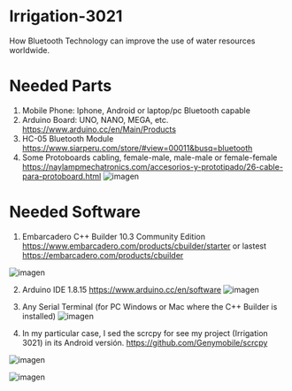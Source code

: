 # Irrigation-3021
How Bluetooth Technology can improve the use of water resources worldwide. 

# Needed Parts
1. Mobile Phone: Iphone, Android or laptop/pc Bluetooth capable
2. Arduino Board: UNO, NANO, MEGA, etc. https://www.arduino.cc/en/Main/Products
3. HC-05 Bluetooth Module https://www.siarperu.com/store/#view=00011&busq=bluetooth
4. Some Protoboards cabling, female-male, male-male or female-female https://naylampmechatronics.com/accesorios-y-prototipado/26-cable-para-protoboard.html
![imagen](https://user-images.githubusercontent.com/1075807/123525003-8b44a380-d693-11eb-90d0-3e86edaa419f.png)


# Needed Software
1. Embarcadero C++ Builder 10.3 Community Edition https://www.embarcadero.com/products/cbuilder/starter or lastest https://embarcadero.com/products/cbuilder

![imagen](https://user-images.githubusercontent.com/1075807/123524911-da3e0900-d692-11eb-8301-566e07b4aca2.png)

2. Arduino IDE 1.8.15 https://www.arduino.cc/en/software
![imagen](https://user-images.githubusercontent.com/1075807/123525458-71f12680-d696-11eb-87fa-3764e6561bc7.png)


3. Any Serial Terminal (for PC Windows or Mac where the C++ Builder is installed)
![imagen](https://user-images.githubusercontent.com/1075807/123525397-f1cac100-d695-11eb-8ec3-e5776882f7fc.png)


4. In my particular case, I sed the scrcpy for see my project (Irrigation 3021) in its Android versión. https://github.com/Genymobile/scrcpy

![imagen](https://user-images.githubusercontent.com/1075807/123525105-2473ba00-d694-11eb-94cc-f0e34bdb33e6.png)

![imagen](https://user-images.githubusercontent.com/1075807/123525220-aa900080-d694-11eb-8241-3cd5df7e1c26.png)


